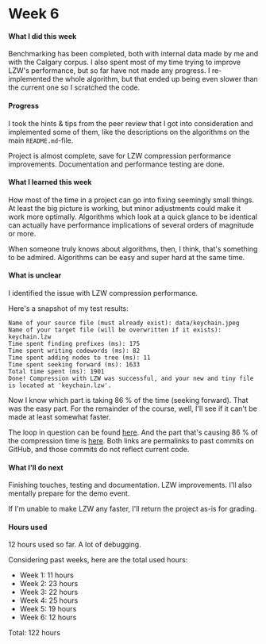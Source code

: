 # Week 6

#### What I did this week

Benchmarking has been completed, both with internal data made by me and with the Calgary corpus. I also spent most of my time trying to improve LZW's performance, but so far have not made any progress. I re-implemented the whole algorithm, but that ended up being even slower than the current one so I scratched the code.

#### Progress

I took the hints & tips from the peer review that I got into consideration and implemented some of them, like the descriptions on the algorithms on the main `README.md`-file.

Project is almost complete, save for LZW compression performance improvements. Documentation and performance testing are done.

#### What I learned this week

How most of the time in a project can go into fixing seemingly small things. At least the big picture is working, but minor adjustments could make it work more optimally. Algorithms which look at a quick glance to be identical can actually have performance implications of several orders of magnitude or more.

When someone truly knows about algorithms, then, I think, that's something to be admired. Algorithms can be easy and super hard at the same time.

#### What is unclear

I identified the issue with LZW compression performance.

Here's a snapshot of my test results:

```text
Name of your source file (must already exist): data/keychain.jpeg
Name of your target file (will be overwritten if it exists): keychain.lzw
Time spent finding prefixes (ms): 175
Time spent writing codewords (ms): 82
Time spent adding nodes to tree (ms): 11
Time spent seeking forward (ms): 1633
Total time spent (ms): 1901
Done! Compression with LZW was successful, and your new and tiny file is located at 'keychain.lzw'.
```

Now I know which part is taking 86 % of the time (seeking forward). That was the easy part. For the remainder of the course, well, I'll see if it can't be made at least somewhat faster.

The loop in question can be found [here](https://github.com/gotonode/compress/blob/517a857048fa58e3ab633f0eb4c0ec63c45b3b33/src/main/java/io/github/gotonode/compress/algorithms/lzw/LZW.java#L126). And the part that's causing 86 % of the compression time is [here](https://github.com/gotonode/compress/blob/517a857048fa58e3ab633f0eb4c0ec63c45b3b33/src/main/java/io/github/gotonode/compress/algorithms/lzw/LZW.java#L187). Both links are permalinks to past commits on GitHub, and those commits do not reflect current code.

#### What I'll do next

Finishing touches, testing and documentation. LZW improvements. I'll also mentally prepare for the demo event.

If I'm unable to make LZW any faster, I'll return the project as-is for grading.

#### Hours used

12 hours used so far. A lot of debugging.

Considering past weeks, here are the total used hours:

* Week 1: 11 hours
* Week 2: 23 hours
* Week 3: 22 hours
* Week 4: 25 hours
* Week 5: 19 hours
* Week 6: 12 hours

Total: 122 hours
